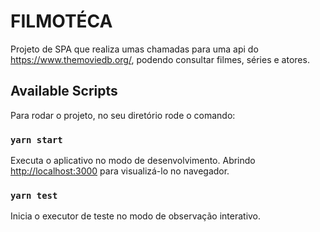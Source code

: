 # FILMOTÉCA

Projeto de SPA que realiza umas chamadas para uma api do https://www.themoviedb.org/, podendo consultar filmes, séries e atores.

## Available Scripts

Para rodar o projeto, no seu diretório rode o comando:

### `yarn start`

Executa o aplicativo no modo de desenvolvimento.
Abrindo [http://localhost:3000](http://localhost:3000) para visualizá-lo no navegador.

### `yarn test`

Inicia o executor de teste no modo de observação interativo.


